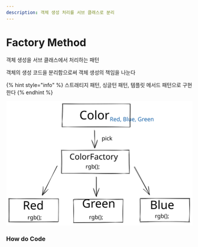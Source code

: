 ```yaml
---
description: 객체 생성 처리를 서브 클래스로 분리
---
```


# Factory Method

객체 생성을 서브 클래스에서 처리하는 패턴

객체의 생성 코드을 분리함으로써 객체 생성의 책임을 나눈다

{% hint style="info" %}
스트래티지 패턴, 싱글턴 패턴, 템플릿 메서드 패턴으로 구현한다
{% endhint %}

<img src="../../.gitbook/assets/file.drawing (7).svg" alt="" class="gitbook-drawing">

### How do Code&#x20;


